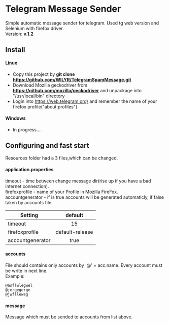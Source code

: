 # Telegram Message Sender

Simple automatic message sender for telegram. Used tg web version and Selenium with firefox driver.  
Version: **v.1.2**

## Install
#### Linux
+ Copy this project by **git clone https://github.com/WILYR/TelegramSpamMessage.git**
+ Download Mozilla geckodriver from **https://github.com/mozilla/geckodriver** and unpackage into "/usr/local/bin" directory
+ Login into https://web.telegram.org/ and remember the name of your firefox profile("about:profiles")
#### Windows
- In progress....

## Configuring and fast start
Resources folder had a 3 files,which can be changed.
#### application.properties

 timeout - time between change message dir(rise up if you have a bad internet connection).  
 firefoxprofile - name of your Profile in Mozilla FireFox.  
 accountgenerator - if is true accounts will be generated automaticly, if false taken by accounts file
 
| Setting | default | 
|----------------|:---------:|
| timeout | 15 | 
| firefoxprofile | default-release | 
| accountgenerator | true |

 
 #### accounts
 File should contains only accounts by '@' + acc.name. Every account must be write in next line.  
 Example:  
 ```
 @asflwlegwel
 @jergegerge
 @jwflleweg
 ```
  #### message
  Message which must be sended to accounts from list above.
 
